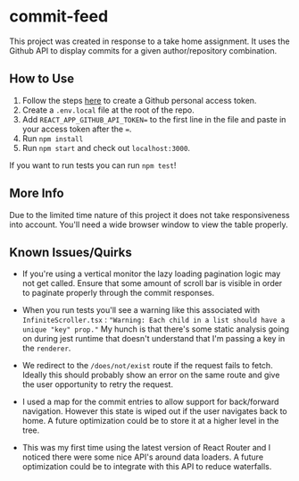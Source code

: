 # commit-feed

This project was created in response to a take home assignment. It uses the Github API to display commits for a given author/repository combination. 

## How to Use

1. Follow the steps [here](https://docs.github.com/en/authentication/keeping-your-account-and-data-secure/creating-a-personal-access-token) to create a Github personal access token.
1. Create a `.env.local` file at the root of the repo.
1. Add `REACT_APP_GITHUB_API_TOKEN=` to the first line in the file and paste in your access token after the `=`.
1. Run `npm install`
1. Run `npm start` and check out `localhost:3000`.

If you want to run tests you can run `npm test`!

## More Info

Due to the limited time nature of this project it does not take responsiveness into account. You'll need a wide browser window to view the table
properly.

## Known Issues/Quirks

- If you're using a vertical monitor the lazy loading pagination logic may not get called. Ensure that some amount of scroll bar is visible in order to paginate properly through the commit responses.

- When you run tests you'll see a warning like this associated with `InfiniteScroller.tsx` : `"Warning: Each child in a list should have a unique "key" prop."` My hunch is that there's some static analysis going on during jest runtime that doesn't understand that I'm passing a key in the `renderer`.

- We redirect to the `/does/not/exist` route if the request fails to fetch. Ideally this should probably show an error on the same route and give the user opportunity to retry the request.

- I used a map for the commit entries to allow support for back/forward navigation. However this state is wiped out if the user navigates back to home. A future optimization could be to store it at a higher level in the tree.

- This was my first time using the latest version of React Router and I noticed there were some nice API's around data loaders. A future optimization could be to integrate with this API to reduce waterfalls.

